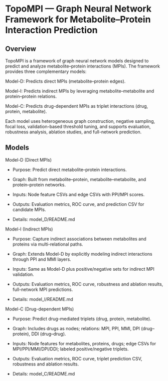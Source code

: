 # TopoMPI — Graph Neural Network Framework for Metabolite–Protein Interaction Prediction

## Overview

TopoMPI is a framework of graph neural network models designed to predict and analyze metabolite–protein interactions (MPIs).
The framework provides three complementary models:

Model-D: Predicts direct MPIs (metabolite–protein edges).

Model-I: Predicts indirect MPIs by leveraging metabolite–metabolite and protein–protein relations.

Model-C: Predicts drug-dependent MPIs as triplet interactions (drug, protein, metabolite).

Each model uses heterogeneous graph construction, negative sampling, focal loss, validation-based threshold tuning, and supports evaluation, robustness analysis, ablation studies, and full-network prediction.

## Models
Model-D (Direct MPIs)

* Purpose: Predict direct metabolite–protein interactions.

* Graph: Built from metabolite–protein, metabolite–metabolite, and protein–protein networks.

* Inputs: Node feature CSVs and edge CSVs with PPI/MPI scores.

* Outputs: Evaluation metrics, ROC curve, and prediction CSV for candidate MPIs.

* Details: model_D/README.md

Model-I (Indirect MPIs)

* Purpose: Capture indirect associations between metabolites and proteins via multi-relational paths.

* Graph: Extends Model-D by explicitly modeling indirect interactions through PPI and MMI layers.

* Inputs: Same as Model-D plus positive/negative sets for indirect MPI validation.

* Outputs: Evaluation metrics, ROC curve, robustness and ablation results, full-network MPI predictions.

* Details: model_I/README.md

Model-C (Drug-dependent MPIs)

* Purpose: Predict drug-mediated triplets (drug, protein, metabolite).

* Graph: Includes drugs as nodes; relations: MPI, PPI, MMI, DPI (drug–protein), DDI (drug–drug).

* Inputs: Node features for metabolites, proteins, drugs; edge CSVs for MPI/PPI/MMI/DPI/DDI; labeled positive/negative triplets.

* Outputs: Evaluation metrics, ROC curve, triplet prediction CSV, robustness and ablation results.

* Details: model_C/README.md
